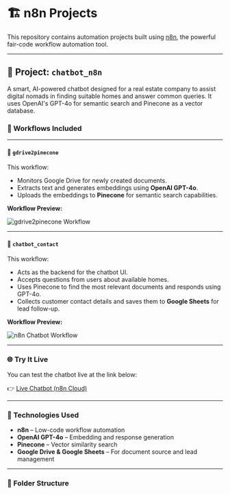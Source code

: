 # 🏗️ n8n Projects

This repository contains automation projects built using [n8n](https://n8n.io), the powerful fair-code workflow automation tool.

---

## 🤖 Project: `chatbot_n8n`

A smart, AI-powered chatbot designed for a real estate company to assist digital nomads in finding suitable homes and answer common queries. It uses OpenAI's GPT-4o for semantic search and Pinecone as a vector database.

### 🔧 Workflows Included

---

#### 📄 `gdrive2pinecone`

This workflow:

- Monitors Google Drive for newly created documents.
- Extracts text and generates embeddings using **OpenAI GPT-4o**.
- Uploads the embeddings to **Pinecone** for semantic search capabilities.

**Workflow Preview:**

![gdrive2pinecone Workflow](https://github.com/yourusername/your-repo/blob/main/chatbot_n8n/gdrive2pinecone.png)

---

#### 💬 `chatbot_contact`

This workflow:

- Acts as the backend for the chatbot UI.
- Accepts questions from users about available homes.
- Uses Pinecone to find the most relevant documents and responds using GPT-4o.
- Collects customer contact details and saves them to **Google Sheets** for lead follow-up.

**Workflow Preview:**

![n8n Chatbot Workflow](https://github.com/yourusername/your-repo/blob/main/chatbot_n8n/n8n_chatbot.png)

---

### 🌐 Try It Live

You can test the chatbot live at the link below:

👉 [Live Chatbot (n8n Cloud)](https://davidgadyan.app.n8n.cloud/webhook/854c829c-2ce6-426f-89e2-ed44d33182f3/chat)

---

### 🧠 Technologies Used

- **n8n** – Low-code workflow automation
- **OpenAI GPT-4o** – Embedding and response generation
- **Pinecone** – Vector similarity search
- **Google Drive & Google Sheets** – For document source and lead management

---

### 📁 Folder Structure

